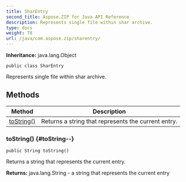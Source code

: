 ```yaml
---
title: SharEntry
second_title: Aspose.ZIP for Java API Reference
description: Represents single file within shar archive.
type: docs
weight: 78
url: /java/com.aspose.zip/sharentry/
---
```


**Inheritance:**
java.lang.Object
```
public class SharEntry
```

Represents single file within shar archive.
## Methods

| Method | Description |
| --- | --- |
| [toString()](#toString--) | Returns a string that represents the current entry. |
### toString() {#toString--}
```
public String toString()
```


Returns a string that represents the current entry.

**Returns:**
java.lang.String - a string that represents the current entry
